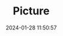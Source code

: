 ---
weight: 1
images:
- /images/edited/280.jpeg
title: Picture
date: 2024-01-28 11:50:57
tags: [luminarneo,work,ilce7m3,bear,animals]
---